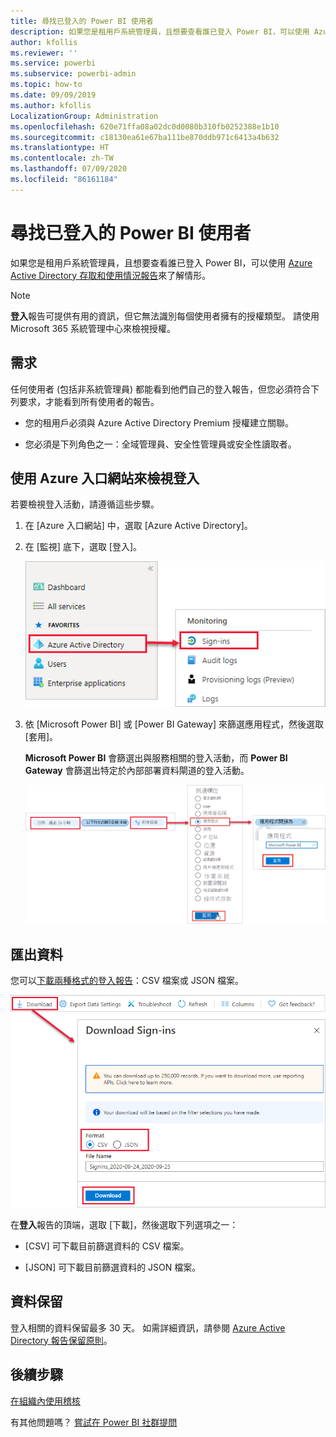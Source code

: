 ```yaml
---
title: 尋找已登入的 Power BI 使用者
description: 如果您是租用戶系統管理員，且想要查看誰已登入 Power BI，可以使用 Azure Active Directory 存取和使用情況報告來了解情形。
author: kfollis
ms.reviewer: ''
ms.service: powerbi
ms.subservice: powerbi-admin
ms.topic: how-to
ms.date: 09/09/2019
ms.author: kfollis
LocalizationGroup: Administration
ms.openlocfilehash: 620e71ffa08a02dc0d0080b310fb0252388e1b10
ms.sourcegitcommit: c18130ea61e67ba111be870ddb971c6413a4b632
ms.translationtype: HT
ms.contentlocale: zh-TW
ms.lasthandoff: 07/09/2020
ms.locfileid: "86161184"
---
```

# <a name="find-power-bi-users-that-have-signed-in"></a>尋找已登入的 Power BI 使用者

如果您是租用戶系統管理員，且想要查看誰已登入 Power BI，可以使用 [Azure Active Directory 存取和使用情況報告](/azure/active-directory/reports-monitoring/concept-sign-ins)來了解情形。

> [!NOTE]
> **登入**報告可提供有用的資訊，但它無法識別每個使用者擁有的授權類型。 請使用 Microsoft 365 系統管理中心來檢視授權。

## <a name="requirements"></a>需求

任何使用者 (包括非系統管理員) 都能看到他們自己的登入報告，但您必須符合下列要求，才能看到所有使用者的報告。

* 您的租用戶必須與 Azure Active Directory Premium 授權建立關聯。

* 您必須是下列角色之一：全域管理員、安全性管理員或安全性讀取者。

## <a name="use-the-azure-portal-to-view-sign-ins"></a>使用 Azure 入口網站來檢視登入

若要檢視登入活動，請遵循這些步驟。

1. 在 [Azure 入口網站] 中，選取 [Azure Active Directory]。

1. 在 [監視] 底下，選取 [登入]。
   
    ![醒目提示 [Azure Active Directory] 和 [登入] 選項的 Azure UI 螢幕擷取畫面。](media/service-admin-access-usage/azure-portal-sign-ins.png)

1. 依 [Microsoft Power BI] 或 [Power BI Gateway] 來篩選應用程式，然後選取 [套用]。

    **Microsoft Power BI** 會篩選出與服務相關的登入活動，而 **Power BI Gateway** 會篩選出特定於內部部署資料閘道的登入活動。
   
    ![醒目提示 [應用程式] 欄位的登入篩選螢幕擷取畫面。](media/service-admin-access-usage/sign-in-filter.png)

## <a name="export-the-data"></a>匯出資料

您可以[下載兩種格式的登入報告](/azure/active-directory/reports-monitoring/quickstart-download-sign-in-report)：CSV 檔案或 JSON 檔案。

![資料匯出的螢幕擷取畫面，其中醒目提示 [下載] 選項。](media/service-admin-access-usage/download-sign-in-data-csv.png)

在**登入**報告的頂端，選取 [下載]，然後選取下列選項之一：

* [CSV] 可下載目前篩選資料的 CSV 檔案。

* [JSON] 可下載目前篩選資料的 JSON 檔案。

## <a name="data-retention"></a>資料保留

登入相關的資料保留最多 30 天。 如需詳細資訊，請參閱 [Azure Active Directory 報告保留原則](/azure/active-directory/reports-monitoring/reference-reports-data-retention)。

## <a name="next-steps"></a>後續步驟

[在組織內使用稽核](service-admin-auditing.md)

有其他問題嗎？ [嘗試在 Power BI 社群提問](https://community.powerbi.com/)